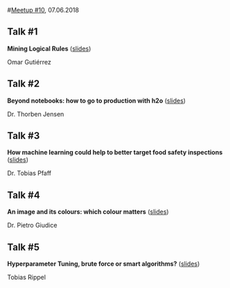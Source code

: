#[Meetup #10](https://www.meetup.com/Data-Science-Meetup-Muenster/events/250376795/), 07.06.2018

## Talk #1

**Mining Logical Rules** ([slides](https://github.com/datascience-meetup-muenster/talks/blob/master/meetup-10/omar_gutierrez_mining_logical_rules.pdf))

Omar Gutiérrez

## Talk #2

**Beyond notebooks: how to go to production with h2o** ([slides](xyz))

Dr. Thorben Jensen

## Talk #3

**How machine learning could help to better target food safety inspections** ([slides](https://github.com/datascience-meetup-muenster/talks/blob/master/meetup-10/Pfaff_Machine_Learning_Food_Safety.pdf))

Dr. Tobias Pfaff

## Talk #4

**An image and its colours: which colour matters** ([slides](https://github.com/datascience-meetup-muenster/talks/blob/master/meetup-10/meetup_07jun2018_pietro_giudice.pdf))

Dr. Pietro Giudice

## Talk #5

**Hyperparameter Tuning, brute force or smart algorithms?** ([slides](xyz))

Tobias Rippel
